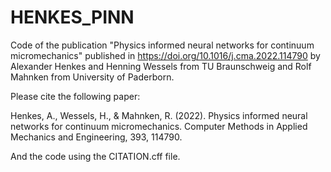# HENKES_PINN
Code of the publication "Physics informed neural networks for continuum micromechanics" published in https://doi.org/10.1016/j.cma.2022.114790 by Alexander Henkes and Henning Wessels from TU Braunschweig and Rolf Mahnken from University of Paderborn.

Please cite the following paper:

Henkes, A., Wessels, H., & Mahnken, R. (2022). Physics informed neural networks for continuum micromechanics. Computer Methods in Applied Mechanics and Engineering, 393, 114790.

And the code using the CITATION.cff file.
